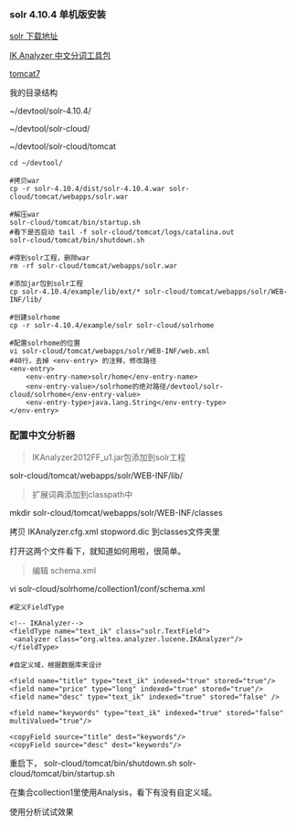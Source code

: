 ### solr 4.10.4 单机版安装

[solr 下载地址](http://archive.apache.org/dist/lucene/solr/)

[IK Analyzer 中文分词工具包](http://git.oschina.net/wltea/IK-Analyzer-2012FF/tree/master)

[tomcat7](http://tomcat.apache.org/download-70.cgi)

我的目录结构

~/devtool/solr-4.10.4/

~/devtool/solr-cloud/

~/devtool/solr-cloud/tomcat

```
cd ~/devtool/

#拷贝war
cp -r solr-4.10.4/dist/solr-4.10.4.war solr-cloud/tomcat/webapps/solr.war

#解压war
solr-cloud/tomcat/bin/startup.sh
#看下是否启动 tail -f solr-cloud/tomcat/logs/catalina.out
solr-cloud/tomcat/bin/shutdown.sh

#得到solr工程，删除war
rm -rf solr-cloud/tomcat/webapps/solr.war

#添加jar包到solr工程
cp solr-4.10.4/example/lib/ext/* solr-cloud/tomcat/webapps/solr/WEB-INF/lib/

#创建solrhome
cp -r solr-4.10.4/example/solr solr-cloud/solrhome

#配置solrhome的位置
vi solr-cloud/tomcat/webapps/solr/WEB-INF/web.xml
#40行，去掉 <env-entry> 的注释，修改路径
<env-entry>
    <env-entry-name>solr/home</env-entry-name>
    <env-entry-value>/solrhome的绝对路径/devtool/solr-cloud/solrhome</env-entry-value>
    <env-entry-type>java.lang.String</env-entry-type>
</env-entry>

```

### 配置中文分析器

> IKAnalyzer2012FF_u1.jar包添加到solr工程

solr-cloud/tomcat/webapps/solr/WEB-INF/lib/

> 扩展词典添加到classpath中

mkdir solr-cloud/tomcat/webapps/solr/WEB-INF/classes

拷贝 IKAnalyzer.cfg.xml  stopword.dic 到classes文件夹里

打开这两个文件看下，就知道如何用啦，很简单。


> 编辑 schema.xml

vi solr-cloud/solrhome/collection1/conf/schema.xml

```
#定义FieldType

<!-- IKAnalyzer-->
<fieldType name="text_ik" class="solr.TextField"> 
 <analyzer class="org.wltea.analyzer.lucene.IKAnalyzer"/> 
</fieldType>

#自定义域，根据数据库来设计

<field name="title" type="text_ik" indexed="true" stored="true"/>
<field name="price" type="long" indexed="true" stored="true"/>
<field name="desc" type="text_ik" indexed="true" stored="false" />

<field name="keywords" type="text_ik" indexed="true" stored="false" multiValued="true"/>

<copyField source="title" dest="keywords"/>
<copyField source="desc" dest="keywords"/>

```

重启下，
solr-cloud/tomcat/bin/shutdown.sh
solr-cloud/tomcat/bin/startup.sh

在集合collection1里使用Analysis，看下有没有自定义域。

使用分析试试效果



